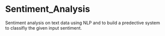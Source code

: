 # Sentiment_Analysis
Sentiment analysis on text data using NLP and to build a predective system to classifiy the given input sentiment.
